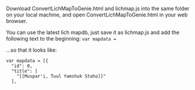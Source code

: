Download ConvertLichMapToGenie.html and lichmap.js into the same folder on your local machine, and open ConvertLichMapToGenie.html in your web browser.

You can use the latest lich mapdb, just save it as lichmap.js and add the following text to the beginning:
```var mapdata = ```

...so that it looks like:
```
var mapdata = [{
  "id": 0,
  "title": [
    "[[Muspar'i, Tuul Yamshuk Staho]]"
  ],
```
